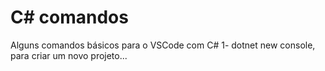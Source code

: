 # C# comandos
Alguns comandos básicos para o VSCode com C#
1- dotnet new console, para criar um novo projeto...
